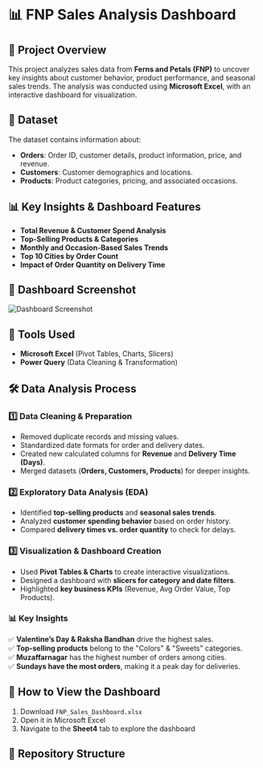 # 📊 FNP Sales Analysis Dashboard

## 🎯 Project Overview
This project analyzes sales data from **Ferns and Petals (FNP)** to uncover key insights about customer behavior, product performance, and seasonal sales trends. The analysis was conducted using **Microsoft Excel**, with an interactive dashboard for visualization.

## 📁 Dataset
The dataset contains information about:
- **Orders**: Order ID, customer details, product information, price, and revenue.
- **Customers**: Customer demographics and locations.
- **Products**: Product categories, pricing, and associated occasions.

## 📊 Key Insights & Dashboard Features
- **Total Revenue & Customer Spend Analysis**
- **Top-Selling Products & Categories**
- **Monthly and Occasion-Based Sales Trends**
- **Top 10 Cities by Order Count**
- **Impact of Order Quantity on Delivery Time**

## 📸 Dashboard Screenshot
![Dashboard Screenshot](images/dashboard_screenshot.png)

## 🚀 Tools Used
- **Microsoft Excel** (Pivot Tables, Charts, Slicers)
- **Power Query** (Data Cleaning & Transformation)

## 🛠️ Data Analysis Process

### 1️⃣ Data Cleaning & Preparation
- Removed duplicate records and missing values.
- Standardized date formats for order and delivery dates.
- Created new calculated columns for **Revenue** and **Delivery Time (Days)**.
- Merged datasets (**Orders, Customers, Products**) for deeper insights.

### 2️⃣ Exploratory Data Analysis (EDA)
- Identified **top-selling products** and **seasonal sales trends**.
- Analyzed **customer spending behavior** based on order history.
- Compared **delivery times vs. order quantity** to check for delays.

### 3️⃣ Visualization & Dashboard Creation
- Used **Pivot Tables & Charts** to create interactive visualizations.
- Designed a dashboard with **slicers for category and date filters**.
- Highlighted **key business KPIs** (Revenue, Avg Order Value, Top Products).

### 📊 Key Insights
✅ **Valentine’s Day & Raksha Bandhan** drive the highest sales.  
✅ **Top-selling products** belong to the "Colors" & "Sweets" categories.  
✅ **Muzaffarnagar** has the highest number of orders among cities.  
✅ **Sundays have the most orders**, making it a peak day for deliveries.  


## 📌 How to View the Dashboard
1. Download `FNP_Sales_Dashboard.xlsx`
2. Open it in Microsoft Excel
3. Navigate to the **Sheet4** tab to explore the dashboard

## 📂 Repository Structure
